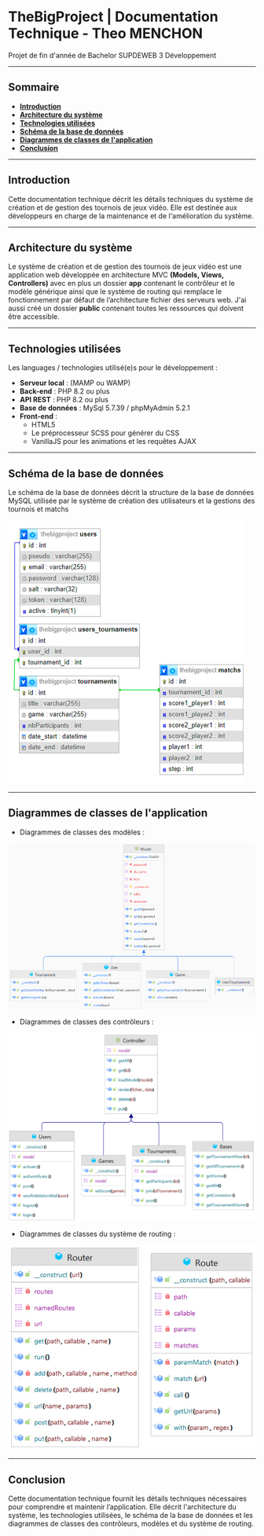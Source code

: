 # TheBigProject | Documentation Technique - Theo MENCHON

Projet de fin d'année de Bachelor SUPDEWEB 3 Développement

---

## **Sommaire**
  - [**Introduction**](#introduction)
  - [**Architecture du système**](#architecture-du-système)
  - [**Technologies utilisées**](#technologies-utilisées)
  - [**Schéma de la base de données**](#schéma-de-la-base-de-données)
  - [**Diagrammes de classes de l'application**](#diagrammes-de-classes-de-lapplication)
  - [**Conclusion**](#conclusion)

---

## **Introduction**
Cette documentation technique décrit les détails techniques du système de création et de gestion des tournois de jeux vidéo. Elle est destinée aux développeurs en charge de la maintenance et de l'amélioration du système.

---

## **Architecture du système**
Le système de création et de gestion des tournois de jeux vidéo est une application web développée en architecture MVC **(Models, Views, Controllers)** avec en plus un dossier **app** contenant le contrôleur et le modèle générique ainsi que le système de routing qui remplace le fonctionnement par défaut de l’architecture fichier des serveurs web. J'ai aussi créé un dossier **public** contenant toutes les ressources qui doivent être accessible.

---

## **Technologies utilisées** 
  
Les languages / technologies utilisé(e)s pour le développement :
- **Serveur local** : (MAMP ou WAMP)
- **Back-end** : PHP 8.2 ou plus
- **API REST** : PHP 8.2 ou plus
- **Base de données** : MySql 5.7.39 / phpMyAdmin  5.2.1
- **Front-end** : 
  - HTML5
  - Le préprocesseur SCSS pour générer du CSS
  - VanillaJS pour les animations et les requêtes AJAX

---

## **Schéma de la base de données**

Le schéma de la base de données décrit la structure de la base de données MySQL utilisée par le système de création des utilisateurs et la gestions des tournois et matchs

![Schéma de la base de données](./schemaBdd.jpg)

---

## **Diagrammes de classes de l'application**

- Diagrammes de classes des modèles :

![Diagramme de classes des modèles](./Models.jpg)

- Diagrammes de classes des contrôleurs :

![Diagramme de classes des contrôleurs](./Controllers.jpg)

- Diagrammes de classes du système de routing :

![Diagramme de classes du système de routing](./Router.jpg)

---

## **Conclusion**
Cette documentation technique fournit les détails techniques nécessaires pour comprendre et maintenir l’application. Elle décrit l'architecture du système, les technologies utilisées,  le schéma de la base de données et les diagrammes de classes des contrôleurs, modèles et du système de routing.